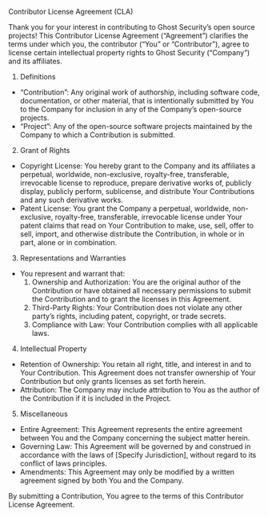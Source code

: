 Contributor License Agreement (CLA)

Thank you for your interest in contributing to Ghost Security’s open source projects! This Contributor License Agreement (“Agreement”) clarifies the terms under which you, the contributor (“You” or “Contributor”), agree to license certain intellectual property rights to Ghost Security (“Company”) and its affiliates.

1. Definitions
  * “Contribution”: Any original work of authorship, including software code, documentation, or other material, that is intentionally submitted by You to the Company for inclusion in any of the Company’s open-source projects.
  * “Project”: Any of the open-source software projects maintained by the Company to which a Contribution is submitted.

2. Grant of Rights
  * Copyright License: You hereby grant to the Company and its affiliates a perpetual, worldwide, non-exclusive, royalty-free, transferable, irrevocable license to reproduce, prepare derivative works of, publicly display, publicly perform, sublicense, and distribute Your Contributions and any such derivative works.
  * Patent License: You grant the Company a perpetual, worldwide, non-exclusive, royalty-free, transferable, irrevocable license under Your patent claims that read on Your Contribution to make, use, sell, offer to sell, import, and otherwise distribute the Contribution, in whole or in part, alone or in combination.

3. Representations and Warranties
  * You represent and warrant that:
    1. Ownership and Authorization: You are the original author of the Contribution or have obtained all necessary permissions to submit the Contribution and to grant the licenses in this Agreement.
    2. Third-Party Rights: Your Contribution does not violate any other party’s rights, including patent, copyright, or trade secrets.
    3. Compliance with Law: Your Contribution complies with all applicable laws.

4. Intellectual Property
  * Retention of Ownership: You retain all right, title, and interest in and to Your Contribution. This Agreement does not transfer ownership of Your Contribution but only grants licenses as set forth herein.
  * Attribution: The Company may include attribution to You as the author of the Contribution if it is included in the Project.

5. Miscellaneous
  * Entire Agreement: This Agreement represents the entire agreement between You and the Company concerning the subject matter herein.
  * Governing Law: This Agreement will be governed by and construed in accordance with the laws of [Specify Jurisdiction], without regard to its conflict of laws principles.
  * Amendments: This Agreement may only be modified by a written agreement signed by both You and the Company.

By submitting a Contribution, You agree to the terms of this Contributor License Agreement.
